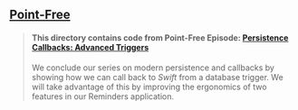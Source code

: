 ## [Point-Free](https://www.pointfree.co)

> #### This directory contains code from Point-Free Episode: [Persistence Callbacks: Advanced Triggers](https://www.pointfree.co/episodes/ep333-persistence-callbacks-advanced-triggers)
>
> We conclude our series on modern persistence and callbacks by showing how we can call back to _Swift_ from a database trigger. We will take advantage of this by improving the ergonomics of two features in our Reminders application.
